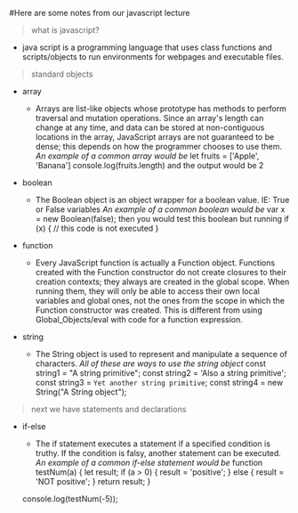 #Here are some notes from our javascript lecture
>what is javascript?
+ java script is a programming language that uses class functions and scripts/objects to run environments for webpages and executable files.

>standard objects

+ array
    - Arrays are list-like objects whose prototype has methods to perform traversal and mutation operations. Since an array's length can change at any time, and data can be stored at non-contiguous locations in the array, JavaScript arrays are not guaranteed to be dense; this depends on how the programmer chooses to use them.
    *An example of a common array would be* 
    let fruits = ['Apple', 'Banana']
    console.log(fruits.length)
    and the output would be 2

+ boolean
    - The Boolean object is an object wrapper for a boolean value. IE: True or False variables
    *An example of a common boolean would be* 
    var x = new Boolean(false);
    then you would test this boolean but running
    if (x) {
        // this code is not executed
    }
+ function
    - Every JavaScript function is actually a Function object. Functions created with the Function constructor do not create closures to their creation contexts; they always are created in the global scope. When running them, they will only be able to access their own local variables and global ones, not the ones from the scope in which the Function constructor was created. This is different from using Global_Objects/eval with code for a function expression.
+ string
    - The String object is used to represent and manipulate a sequence of characters.
    *All of these are ways to use the string object*
    const string1 = "A string primitive";
    const string2 = 'Also a string primitive';
    const string3 = `Yet another string primitive`;
    const string4 = new String("A String object");

>next we have statements and declarations

+ if-else
    - The if statement executes a statement if a specified condition is truthy. If the condition is falsy, another statement can be executed.
    *An example of a common if-else statement would be*
    function testNum(a) {
    let result;
    if (a > 0) {
    result = 'positive';
    } else {
    result = 'NOT positive';
    }
    return result;
    }   

    console.log(testNum(-5));

